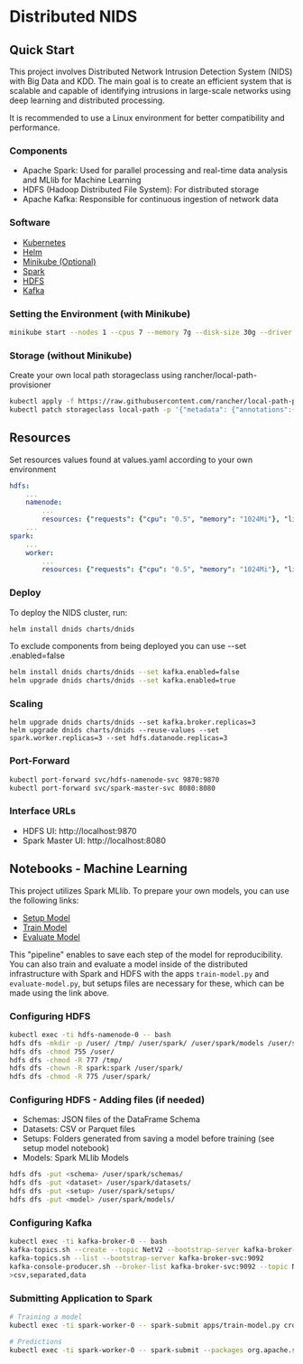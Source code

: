 # Distributed NIDS

## Quick Start
This project involves Distributed Network Intrusion Detection System (NIDS) with Big Data and KDD. The main goal is to create an efficient system that is scalable and capable of identifying intrusions in large-scale networks using deep learning and distributed processing.

It is recommended to use a Linux environment for better compatibility and performance.

### Components
- Apache Spark: Used for parallel processing and real-time data analysis and MLlib for Machine Learning
- HDFS (Hadoop Distributed File System): For distributed storage
- Apache Kafka: Responsible for continuous ingestion of network data

### Software
- [Kubernetes](https://kubernetes.io/)
- [Helm](https://helm.sh/)
- [Minikube (Optional)](https://minikube.sigs.k8s.io/)
- [Spark](https://spark.apache.org/)
- [HDFS](https://hadoop.apache.org/)
- [Kafka](https://kafka.apache.org/)

### Setting the Environment (with Minikube)
```bash
minikube start --nodes 1 --cpus 7 --memory 7g --disk-size 30g --driver hyperv --profile dnids
```

### Storage (without Minikube)
Create your own local path storageclass using rancher/local-path-provisioner
```bash
kubectl apply -f https://raw.githubusercontent.com/rancher/local-path-provisioner/master/deploy/local-path-storage.yaml
kubectl patch storageclass local-path -p '{"metadata": {"annotations":{"storageclass.kubernetes.io/is-default-class":"true"}}}'
```

## Resources
Set resources values found at values.yaml according to your own environment
```yaml
hdfs:
    ...
    namenode:
        ...
        resources: {"requests": {"cpu": "0.5", "memory": "1024Mi"}, "limits": {"cpu": "1", "memory": "2048Mi"}}
    ...
spark:
    ...
    worker:
        ...
        resources: {"requests": {"cpu": "0.5", "memory": "1024Mi"}, "limits": {"cpu": "2.0", "memory": "2048Mi"}}
```

### Deploy
To deploy the NIDS cluster, run:
```bash
helm install dnids charts/dnids
```

To exclude components from being deployed you can use --set <component>.enabled=false
```bash
helm install dnids charts/dnids --set kafka.enabled=false
helm upgrade dnids charts/dnids --set kafka.enabled=true
```

### Scaling
```
helm upgrade dnids charts/dnids --set kafka.broker.replicas=3
helm upgrade dnids charts/dnids --reuse-values --set spark.worker.replicas=3 --set hdfs.datanode.replicas=3
```

### Port-Forward
```bash
kubectl port-forward svc/hdfs-namenode-svc 9870:9870
kubectl port-forward svc/spark-master-svc 8080:8080
```

### Interface URLs
- HDFS UI: http://localhost:9870
- Spark Master UI: http://localhost:8080

## Notebooks - Machine Learning
This project utilizes Spark MLlib. To prepare your own models, you can use the following links:
- [Setup Model](https://colab.research.google.com/drive/10v5uXBmioFk7bZeAtYbnHJ6-CS7OSq6U?usp=sharing)
- [Train Model](https://colab.research.google.com/drive/1V2kn61Jl1Hhnuv0KJpcvR3S6pqYt_2uE?usp=sharing)
- [Evaluate Model](https://colab.research.google.com/drive/1hrTI9o2uxjBrOD2hzKI_gn3sC5Rap-1Z?usp=sharing)

This "pipeline" enables to save each step of the model for reproducibility. You can also train and evaluate a model inside of the distributed
infrastructure with Spark and HDFS with the apps `train-model.py` and `evaluate-model.py`, but setups files are necessary for these, which can be
made using the link above.


### Configuring HDFS
```bash
kubectl exec -ti hdfs-namenode-0 -- bash
hdfs dfs -mkdir -p /user/ /tmp/ /user/spark/ /user/spark/models /user/spark/datasets/ /user/spark/schemas /user/spark/setups
hdfs dfs -chmod 755 /user/
hdfs dfs -chmod -R 777 /tmp/
hdfs dfs -chown -R spark:spark /user/spark/
hdfs dfs -chmod -R 775 /user/spark/
```

### Configuring HDFS - Adding files (if needed)
- Schemas: JSON files of the DataFrame Schema
- Datasets: CSV or Parquet files
- Setups: Folders generated from saving a model before training (see setup model notebook)
- Models: Spark MLlib Models

```bash
hdfs dfs -put <schema> /user/spark/schemas/
hdfs dfs -put <dataset> /user/spark/datasets/
hdfs dfs -put <setup> /user/spark/setups/
hdfs dfs -put <model> /user/spark/models/
```

### Configuring Kafka
```bash
kubectl exec -ti kafka-broker-0 -- bash
kafka-topics.sh --create --topic NetV2 --bootstrap-server kafka-broker-svc:9092
kafka-topics.sh --list --bootstrap-server kafka-broker-svc:9092
kafka-console-producer.sh --broker-list kafka-broker-svc:9092 --topic NetV2
>csv,separated,data
```

### Submitting Application to Spark
```bash
# Training a model
kubectl exec -ti spark-worker-0 -- spark-submit apps/train-model.py cross-validator --folds 2 -p 5 -s "setups/<setup_file>" -d "datasets/<dataset_file>" -o "models/<model_file>"

# Predictions
kubectl exec -ti spark-worker-0 -- spark-submit --packages org.apache.spark:spark-sql-kafka-0-10_2.12:3.5.1 apps/kafka-predictions.py -b kafka-broker-0.kafka-headless.default.svc.cluster.local:9092 -t NetV2 --model "models/<model_file>" --schema schemas/<schema_file>
```
